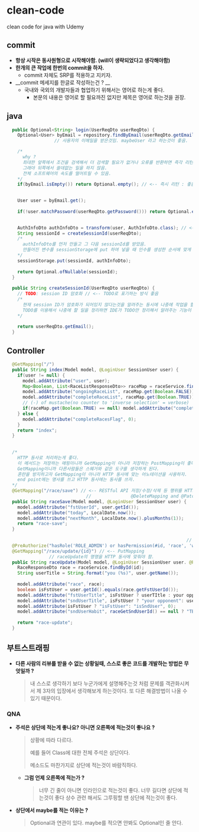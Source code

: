 # clean-code
clean code for java with Udemy

## commit

- __항상 시작은 동사원형으로 시작해야함. (will이 생략되었다고 생각해야함)__
- __한개의 큰 작업에 한번의 commit을 하자.__
  - commit 자체도 SRP를 적용하고 지키자.
- __commit 메세지를 한글로 작성하는건 ? __
  - 국내와 국외의 개발자들과 협업하기 위해서는 영어로 하는게 좋다.
    - 본문의 내용은 영어로 할 필요까진 없지만 제목은 영어로 하는것을 권장.


## java
``` java
  public Optional<String> login(UserReqDto userReqDto) {
    Optional<User> byEmail = repository.findByEmail(userReqDto.getEmail());
                  // 사용자의 이메일을 받은것임. maybeUser 라고 하는것이 좋음.

    /*
      why ? 
      최대한 앞쪽에서 조건을 검색해서 더 검색할 필요가 없거나 오류를 반환하면 즉각 리턴해야함.
      그래야 뒤쪽에서 쓸데없는 일을 하지 않음.
      전체 소프트웨어의 속도를 떨어트릴 수 있음.
    */
    if(byEmail.isEmpty()) return Optional.empty(); // <-- 즉시 리턴 : 좋음 !

    
    User user = byEmail.get();
    
    if(!user.matchPassword(userReqDto.getPassword())) return Optional.empty(); // <-- 즉시 리턴 : 좋음 !
    

    AuthInfoDto authInfoDto = transform(user, AuthInfoDto.class); // <-- 이 위치를 변경하면 ? put 인수 위치와 일치하게..
    String sessionId = createSessionId(userReqDto);
    /*
      authInfoDto를 먼저 만들고 그 다음 sessionId를 받았음.
      만들어진 변수를 sessionStorage에 put 하여 넣을 때 인수를 생성한 순서에 맞게 적는것이 읽을 때 더 좋다.
    */
    sessionStorage.put(sessionId, authInfoDto);
    
    return Optional.ofNullable(sessionId);
  }
  
  public String createSessionId(UserReqDto userReqDto) {
    // TODO: session ID 암호화 // <-- TODO로 표기하는 방식 좋음
    /*
      현재 session ID가 암호화가 되어있지 않다는것을 알려주는 동시에 나중에 작업을 할 것이라고 알리기도 좋음.
      TODO를 이용해서 나중에 할 일을 정리하면 IDE가 TODO만 정리해서 알려주는 기능이 있음. 그래서 한번에 해야할 일을 모아서 볼 수 있음.
    */
    
    return userReqDto.getEmail();
  }
```
  
## Controller
``` java
  @GetMapping("/")
  public String index(Model model, @LoginUser SessionUser user) {
    if(user != null) {
      model.addAttribute("user", user);
      Map<Boolean, List<RaceListResponseDto>> raceMap = raceService.findByUserId(user.getId());
      model.addAttribute("ongoingRaceList", raceMap.get(Boolean.FALSE));
      model.addAttribute("completeRaceList", raceMap.get(Boolean.TRUE));
      // (-) of mustache(no counter to 'inverse selection' = verbose)
      if(raceMap.get(Boolean.TRUE) == null) model.addAttribute("completeRacesFlag", 0);
    } else {
      model.addAttribute("completeRacesFlag", 0);
    }
    return "index";
  }
  
  
  /*
    HTTP 동사로 처리하는게 좋다.
    이 메서드는 저장하는 매핑이니까 GetMapping이 아니라 저장하는 PostMapping이 좋다.
    GetMapping이니까 다른사람들은 스웨거와 같은 도구를 생각하게 된다.
    혼란을 방지하고자 GetMapping이 아니라 HTTP 동사에 맞는 어노테이션을 사용하자.
    end point에는 명사를 쓰고 HTTP 동사에는 동사를 쓰자.
  */
  @GetMapping("/race/save") // <-- RESTful API 저장/수정/삭제 등 행위를 HTTP verb로 처리 @PostMapping, @GetMapping, @PutMapping,
                              //               @DeleteMapping and @PatchMapping
  public String raceSave(Model model, @LoginUser SessionUser user) {
    model.addAttribute("fstUserId", user.getId());
    model.addAttribute("today", LocalDate.now());
    model.addAttribute("nextMonth", LocalDate.now().plusMonths(1));
    return "race-save";
  }
  
                                                                    // write니까 put이나 post가 되어야 함.
  @PreAuthorize("hasRole('ROLE_ADMIN') or hasPermission(#id, 'race', 'write')")
  @GetMapping("/race/update/{id}") // <-- PutMapping
                // raceUpdate의 명명을 HTTP 동사에 맞춰야 함.
  public String raceUpdate(Model model, @LoginUser SessionUser user. @PathVariable Long id) {
    RaceResponseDto race = raceService.findById(id);
    String userTitle = String.format("you (%s)", user.getName());
    
    model.addAttribute("race", race);
    boolean isFstUser = user.getId().equals(race.getFstUserId());
    model.addAttribute("fstUserTitle", isFstUser ? userTItle : your opponent");
    model.addAttribute("sndUserTitle", isFstUser ? "your opponent": userTitle);
    model.addAttribute(isFstUser ? "isFstUser": "isSndUser", 0);
    model.addAttribute("sndUserHabit", raceGetSndUserId() == null ? "TBD" : race.getSndUserHabit());
    
    return "race-update";
  }
```

## 부트스트래핑
- __다른 사람의 리뷰를 받을 수 없는 상황일때, 스스로 좋은 코드를 개발하는 방법은 무엇일까 ?__
  > 내 스스로 생각하기 보다 누군가에게 설명해주는것 처럼 문제를 객관화시켜서 제 3자의 입장에서 생각해보게 하는것이다. 또 다른 해결방법이 나올 수 있기 때문이다.


### QNA
- __주석은 상단에 적는게 좋나요? 아니면 오른쪽에 적는것이 좋나요 ?__ 
  > 상황에 따라 다르다.
  > 
  > 예를 들어 Class에 대한 전체 주석은 상단이다.
  > 
  > 메소드도 마찬가지로 상단에 적는것이 바람직하다.
  > 
  
  - __그럼 언제 오른쪽에 적는가 ?__
  
    > 너무 긴 줄이 아니면 인라인으로 적는것이 좋다.
    > 너무 길다면 상단에 적는것이 좋다
    > 상수 관련 해서도 그루핑할 땐 상단에 적는것이 좋다.

- __상단에서 maybe를 적는 이유는 ?__ 
  > Optional과 연관이 있다. maybe를 적으면 안봐도 Optional인 줄 안다.
